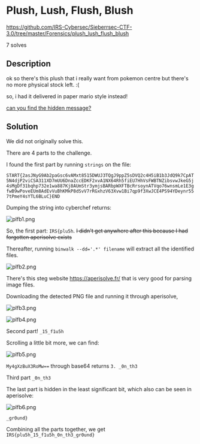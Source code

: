 # Plush, Lush, Flush, Blush
<https://github.com/IRS-Cybersec/Sieberrsec-CTF-3.0/tree/master/Forensics/plush_lush_flush_blush>

7 solves

## Description

ok so there's this plush that i really want from pokemon centre but there's no more physical stock left. :(

so, i had it delivered in paper mario style instead!

[can you find the hidden message?](https://github.com/IRS-Cybersec/Sieberrsec-CTF-3.0/blob/master/Forensics/plush_lush_flush_blush/pokemoncentredelivery.zip)

## Solution

We did not originally solve this.

There are 4 parts to the challenge. 

I found the first part by running `strings` on the file:

```START{2asJNyG9Ab2paGsc6vAMxt8515DWUJ3TQgJ9ppZ5sDVQ2c4H5iB1b3JdQ9k7CpAT5N4djP2viCSA311XD7mUU6DnaZccEDKF2xvA1NX64Rh5fiEU7HhVsFWBTNZibsvwJkeG5j4sMgDf31bqhp732e1wa887Kj8AUmStr3ymjsBARbpWXFTBcRrsoynATVqo76wnsmLe1E3gfwB9wPoveEUm8AdEvVuBhKMkP8dSvV7rRGxhzV63Xvw1Bi7qp9f3XwJCE4PS94YDeynr557tPmeY4sYTL6BLuC}END ```

Dumping the string into cyberchef returns:

![plfb1.png](plfb1.png)

So, the first part: `IRS{plu5h`. ~~I didn't get anywhere after this because I had forgotten aperisolve exists~~

Thereafter, running `binwalk --dd='.*' filename` will extract all the identified files. 

![plfb2.png](plfb2.png)

There's this steg website <https://aperisolve.fr/> that is very good for parsing image files. 

Downloading the detected PNG file and running it through aperisolve, 

![plfb3.png](plfb3.png)

![plfb4.png](plfb4.png)

Second part! `_15_f1u5h`

Scrolling a little bit more, we can find:

![plfb5.png](plfb5.png)

`My4gXzBuX3RoMw==` through base64 returns `3. _0n_th3`

Third part `_0n_th3`

The last part is hidden in the least significant bit, which also can be seen in aperisolve:

![plfb6.png](plfb6.png)

 `_gr0und}`
 
 Combining all the parts together, we get `IRS{plu5h_15_f1u5h_0n_th3_gr0und}`

